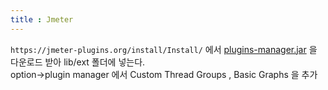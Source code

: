 ```yaml
---
title : Jmeter
---
```


`https://jmeter-plugins.org/install/Install/` 에서
[plugins-manager.jar](https://jmeter-plugins.org/get) 을 다운로드 받아 lib/ext 폴더에 넣는다.<br>
option->plugin manager 에서
Custom Thread Groups , Basic Graphs 을 추가
